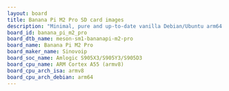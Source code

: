 ```yaml
---
layout: board
title: Banana Pi M2 Pro SD card images
description: "Minimal, pure and up-to-date vanilla Debian/Ubuntu arm64 SD card images for Banana Pi M2 Pro by Sinovoip, SoC: Amlogic S905X3/S905Y3/S905D3, CPU ISA: armv8"
board_id: banana_pi_m2_pro
board_dtb_name: meson-sm1-bananapi-m2-pro
board_name: Banana Pi M2 Pro
board_maker_name: Sinovoip
board_soc_name: Amlogic S905X3/S905Y3/S905D3
board_cpu_name: ARM Cortex A55 (armv8)
board_cpu_arch_isa: armv8
board_cpu_arch_debian: arm64
---
```

